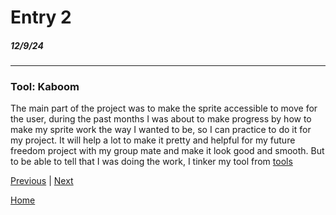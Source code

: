 # Entry 2
##### 12/9/24
---
### Tool: Kaboom
The main part of the project was to make the sprite accessible to move for the user, during the past months I was about to make progress by how to make my sprite work the way I wanted to be, so I can practice to do it for my project. It will help a lot to make it pretty and helpful for my future freedom project with my group mate and make it look good and smooth. But to be able to tell that I was doing the work, I tinker my tool from [tools](../tool/learning-log)



[Previous](entry01.md) | [Next](entry03.md)

[Home](../README.md)
